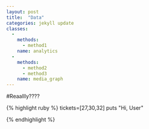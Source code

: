```yaml
---
layout: post
title:  "Data"
categories: jekyll update
classes: 
  - 
    methods: 
      - method1
    name: analytics
  - 
    methods: 
      - method2
      - method3
    name: media_graph 
---
```


#Reaallly????

{% highlight ruby %}
tickets=[27,30,32]
puts "Hi, User"

{% endhighlight %}
       